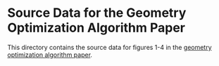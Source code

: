 # Source Data for the Geometry Optimization Algorithm Paper
This directory contains the source data for figures 1-4 in the [geometry optimization algorithm paper](https://arxiv.org/abs/2204.12074).
